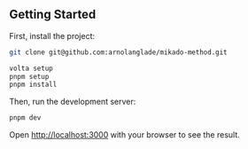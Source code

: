 ## Getting Started

First, install the project:

```bash
git clone git@github.com:arnolanglade/mikado-method.git

volta setup
pnpm setup
pnpm install
```

Then, run the development server:

```bash
pnpm dev
```

Open [http://localhost:3000](http://localhost:3000) with your browser to see the result.
